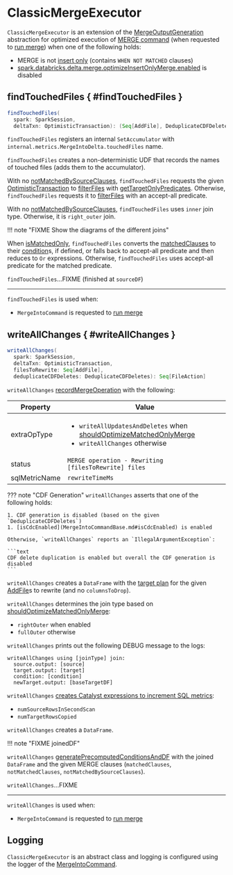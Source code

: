 # ClassicMergeExecutor

`ClassicMergeExecutor` is an extension of the [MergeOutputGeneration](MergeOutputGeneration.md) abstraction for optimized execution of [MERGE command](index.md) (when requested to [run merge](MergeIntoCommand.md#runMerge)) when one of the following holds:

* MERGE is not [insert only](MergeIntoCommandBase.md#isInsertOnly) (contains `WHEN NOT MATCHED` clauses)
* [spark.databricks.delta.merge.optimizeInsertOnlyMerge.enabled](../../configuration-properties/index.md#merge.optimizeInsertOnlyMerge.enabled) is disabled

## findTouchedFiles { #findTouchedFiles }

```scala
findTouchedFiles(
  spark: SparkSession,
  deltaTxn: OptimisticTransaction): (Seq[AddFile], DeduplicateCDFDeletes)
```

`findTouchedFiles` registers an internal `SetAccumulator` with `internal.metrics.MergeIntoDelta.touchedFiles` name.

`findTouchedFiles` creates a non-deterministic UDF that records the names of touched files (adds them to the accumulator).

With no [notMatchedBySourceClauses](#notMatchedBySourceClauses), `findTouchedFiles` requests the given [OptimisticTransaction](../../OptimisticTransaction.md) to [filterFiles](../../OptimisticTransactionImpl.md#filterFiles) with [getTargetOnlyPredicates](MergeIntoCommandBase.md#getTargetOnlyPredicates). Otherwise, `findTouchedFiles` requests it to [filterFiles](../../OptimisticTransactionImpl.md#filterFiles) with an accept-all predicate.

With no [notMatchedBySourceClauses](#notMatchedBySourceClauses), `findTouchedFiles` uses `inner` join type. Otherwise, it is `right_outer` join.

!!! note "FIXME Show the diagrams of the different joins"

When [isMatchedOnly](#isMatchedOnly), `findTouchedFiles` converts the [matchedClauses](#matchedClauses) to their [condition](DeltaMergeIntoClause.md#condition)s, if defined, or falls back to accept-all predicate and then reduces to `Or` expressions. Otherwise, `findTouchedFiles` uses accept-all predicate for the matched predicate.

`findTouchedFiles`...FIXME (finished at `sourceDF`)

---

`findTouchedFiles` is used when:

* `MergeIntoCommand` is requested to [run merge](MergeIntoCommand.md#runMerge)

## writeAllChanges { #writeAllChanges }

```scala
writeAllChanges(
  spark: SparkSession,
  deltaTxn: OptimisticTransaction,
  filesToRewrite: Seq[AddFile],
  deduplicateCDFDeletes: DeduplicateCDFDeletes): Seq[FileAction]
```

`writeAllChanges` [recordMergeOperation](MergeIntoCommandBase.md#recordMergeOperation) with the following:

Property | Value
---------|------
extraOpType | <ul><li>`writeAllUpdatesAndDeletes` when [shouldOptimizeMatchedOnlyMerge](MergeIntoCommandBase.md#shouldOptimizeMatchedOnlyMerge)<li>`writeAllChanges` otherwise</ul>
status | `MERGE operation - Rewriting [filesToRewrite] files`
sqlMetricName | `rewriteTimeMs`

??? note "CDF Generation"
    `writeAllChanges` asserts that one of the following holds:

    1. CDF generation is disabled (based on the given `DeduplicateCDFDeletes`)
    1. [isCdcEnabled](MergeIntoCommandBase.md#isCdcEnabled) is enabled

    Otherwise, `writeAllChanges` reports an `IllegalArgumentException`:

    ```text
    CDF delete duplication is enabled but overall the CDF generation is disabled
    ```

`writeAllChanges` creates a `DataFrame` with the [target plan](#buildTargetPlanWithFiles) for the given [AddFile](../../AddFile.md)s to rewrite (and no `columnsToDrop`).

`writeAllChanges` determines the join type based on [shouldOptimizeMatchedOnlyMerge](MergeIntoCommandBase.md#shouldOptimizeMatchedOnlyMerge):

* `rightOuter` when enabled
* `fullOuter` otherwise

`writeAllChanges` prints out the following DEBUG message to the logs:

```text
writeAllChanges using [joinType] join:
  source.output: [source]
  target.output: [target]
  condition: [condition]
  newTarget.output: [baseTargetDF]
```

`writeAllChanges` [creates Catalyst expressions to increment SQL metrics](MergeIntoCommandBase.md#incrementMetricAndReturnBool):

* `numSourceRowsInSecondScan`
* `numTargetRowsCopied`

`writeAllChanges` creates a `DataFrame`.

!!! note "FIXME joinedDF"

`writeAllChanges` [generatePrecomputedConditionsAndDF](#generatePrecomputedConditionsAndDF) with the joined `DataFrame` and the given MERGE clauses (`matchedClauses`, `notMatchedClauses`, `notMatchedBySourceClauses`).

`writeAllChanges`...FIXME

---

`writeAllChanges` is used when:

* `MergeIntoCommand` is requested to [run merge](MergeIntoCommand.md#runMerge)

## Logging

`ClassicMergeExecutor` is an abstract class and logging is configured using the logger of the [MergeIntoCommand](MergeIntoCommand.md#logging).
